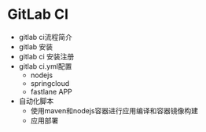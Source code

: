 # GitLab CI
- gitlab ci流程简介
- gitlab 安装
- gitlab ci 安装注册
- gitlab ci.yml配置
  - nodejs
  - springcloud
  - fastlane APP
- 自动化脚本
  - 使用maven和nodejs容器进行应用编译和容器镜像构建
  - 应用部署

